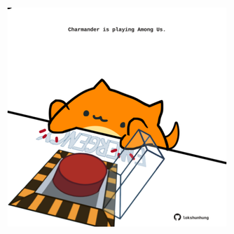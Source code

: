 <!-- built at 02/07/2025, 11:00:44 UTC -->
<p align="center">
  <img width="500" height="500" src="./ReadmeImage.svg">
</p>
